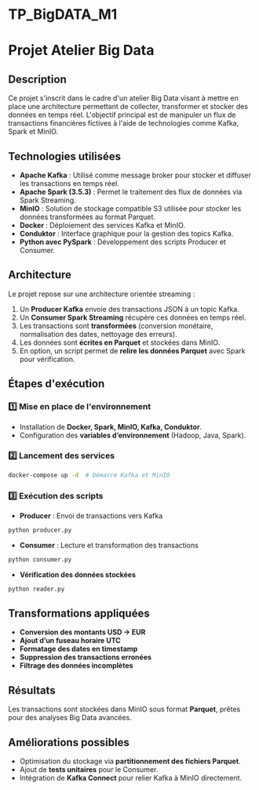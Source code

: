 # TP_BigDATA_M1
# Projet Atelier Big Data

## Description
Ce projet s'inscrit dans le cadre d'un atelier Big Data visant à mettre en place une architecture permettant de collecter, transformer et stocker des données en temps réel. L'objectif principal est de manipuler un flux de transactions financières fictives à l'aide de technologies comme Kafka, Spark et MinIO.

## Technologies utilisées
- **Apache Kafka** : Utilisé comme message broker pour stocker et diffuser les transactions en temps réel.
- **Apache Spark (3.5.3)** : Permet le traitement des flux de données via Spark Streaming.
- **MinIO** : Solution de stockage compatible S3 utilisée pour stocker les données transformées au format Parquet.
- **Docker** : Déploiement des services Kafka et MinIO.
- **Conduktor** : Interface graphique pour la gestion des topics Kafka.
- **Python avec PySpark** : Développement des scripts Producer et Consumer.

## Architecture
Le projet repose sur une architecture orientée streaming :
1. Un **Producer Kafka** envoie des transactions JSON à un topic Kafka.
2. Un **Consumer Spark Streaming** récupère ces données en temps réel.
3. Les transactions sont **transformées** (conversion monétaire, normalisation des dates, nettoyage des erreurs).
4. Les données sont **écrites en Parquet** et stockées dans MinIO.
5. En option, un script permet de **relire les données Parquet** avec Spark pour vérification.

## Étapes d'exécution
### 1️⃣ Mise en place de l'environnement
- Installation de **Docker, Spark, MinIO, Kafka, Conduktor**.
- Configuration des **variables d’environnement** (Hadoop, Java, Spark).

### 2️⃣ Lancement des services
```sh
docker-compose up -d  # Démarre Kafka et MinIO
```

### 3️⃣ Exécution des scripts
- **Producer** : Envoi de transactions vers Kafka
```sh
python producer.py
```
- **Consumer** : Lecture et transformation des transactions
```sh
python consumer.py
```
- **Vérification des données stockées**
```sh
python reader.py
```

## Transformations appliquées
- **Conversion des montants USD → EUR**
- **Ajout d’un fuseau horaire UTC**
- **Formatage des dates en timestamp**
- **Suppression des transactions erronées**
- **Filtrage des données incomplètes**

## Résultats
Les transactions sont stockées dans MinIO sous format **Parquet**, prêtes pour des analyses Big Data avancées.

## Améliorations possibles
- Optimisation du stockage via **partitionnement des fichiers Parquet**.
- Ajout de **tests unitaires** pour le Consumer.
- Intégration de **Kafka Connect** pour relier Kafka à MinIO directement.
